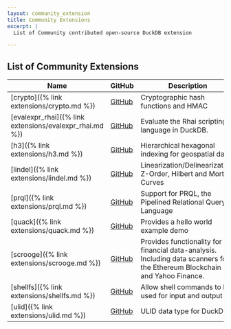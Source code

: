 ```yaml
---
layout: community_extension
title: Community Extensions
excerpt: |
  List of Community contributed open-source DuckDB extension 

---
```


## List of Community Extensions

|                          Name                           |                                               GitHub                                               |                                                        Description                                                         |
|---------------------------------------------------------|----------------------------------------------------------------------------------------------------|----------------------------------------------------------------------------------------------------------------------------|
| [crypto]({% link extensions/crypto.md %})               | [<span class=github>GitHub</span>](https://github.com/rustyconover/duckdb-crypto-extension)        | Cryptographic hash functions and HMAC                                                                                      |
| [evalexpr_rhai]({% link extensions/evalexpr_rhai.md %}) | [<span class=github>GitHub</span>](https://github.com/rustyconover/duckdb-evalexpr-rhai-extension) | Evaluate the Rhai scripting language in DuckDB.                                                                            |
| [h3]({% link extensions/h3.md %})                       | [<span class=github>GitHub</span>](https://github.com/isaacbrodsky/h3-duckdb)                      | Hierarchical hexagonal indexing for geospatial data                                                                        |
| [lindel]({% link extensions/lindel.md %})               | [<span class=github>GitHub</span>](https://github.com/rustyconover/duckdb-lindel-extension)        | Linearization/Delinearization, Z-Order, Hilbert and Morton Curves                                                          |
| [prql]({% link extensions/prql.md %})                   | [<span class=github>GitHub</span>](https://github.com/ywelsch/duckdb-prql)                         | Support for PRQL, the Pipelined Relational Query Language                                                                  |
| [quack]({% link extensions/quack.md %})                 | [<span class=github>GitHub</span>](https://github.com/hannes/quack)                                | Provides a hello world example demo                                                                                        |
| [scrooge]({% link extensions/scrooge.md %})             | [<span class=github>GitHub</span>](https://github.com/pdet/Scrooge-McDuck)                         | Provides functionality for financial data-analysis. Including data scanners for the Ethereum Blockchain and Yahoo Finance. |
| [shellfs]({% link extensions/shellfs.md %})             | [<span class=github>GitHub</span>](https://github.com/rustyconover/duckdb-shellfs-extension)       | Allow shell commands to be used for input and output                                                                       |
| [ulid]({% link extensions/ulid.md %})                   | [<span class=github>GitHub</span>](https://github.com/Maxxen/duckdb_ulid)                          | ULID data type for DuckDB                                                                                                  |
